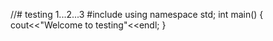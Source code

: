 //# testing 1...2...3
#include<iostream>
  using namespace std;
  int main()
{
  cout<<"Welcome to testing"<<endl;
}

